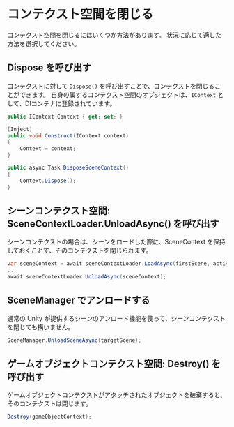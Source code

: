 # コンテクスト空間を閉じる

コンテクスト空間を閉じるにはいくつか方法があります。
状況に応じて適した方法を選択してください。

## Dispose を呼び出す

コンテクストに対して ```Dispose()``` を呼び出すことで、コンテクストを閉じることができます。
自身の属するコンテクスト空間のオブジェクトは、```IContext``` として、DIコンテナに登録されています。

```C#
public IContext Context { get; set; }

[Inject]
public void Construct(IContext context)
{
    Context = context;
}

public async Task DisposeSceneContext()
{
    Context.Dispose();
}
```

## シーンコンテクスト空間: SceneContextLoader.UnloadAsync() を呼び出す

シーンコンテクストの場合は、シーンをロードした際に、SceneContext を保持しておくことで、そのコンテクストを閉じられます。

```C#
var sceneContext = await sceneContextLoader.LoadAsync(firstScene, active: true);
...
await sceneContextLoader.UnloadAsync(sceneContext);
```

## SceneManager でアンロードする

通常の Unity が提供するシーンのアンロード機能を使って、シーンコンテクストを閉じても構いません。

```C#
SceneManager.UnloadSceneAsync(targetScene);
```

## ゲームオブジェクトコンテクスト空間: Destroy() を呼び出す

ゲームオブジェクトコンテクストがアタッチされたオブジェクトを破棄すると、そのコンテクストは閉じます。

```C#
Destroy(gameObjectContext);
```

